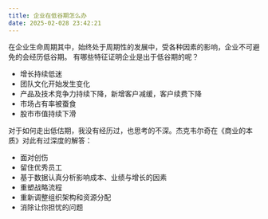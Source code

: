 ```yaml
---
title: 企业在低谷期怎么办
date: 2025-02-028 23:42:21
---
```


在企业生命周期其中，始终处于周期性的发展中，受各种因素的影响，企业不可避免的会经历低谷期。
有哪些特征证明企业是出于低谷期的呢？
- 增长持续低迷
- 团队文化开始发生变化
- 产品及技术竞争力持续下降，新增客户减缓，客户续费下降
- 市场占有率被蚕食
- 股市市值持续下滑

对于如何走出低估期，我没有经历过，也思考的不深。杰克韦尔奇在《商业的本质》对此有过深度的解答：
- 面对创伤
- 留住优秀员工
- 基于数据认真分析影响成本、业绩与增长的因素
- 重塑战略流程
- 重新调整组织架构和资源分配
- 消除让你担忧的问题